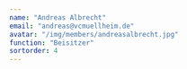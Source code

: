 ```yaml
---
name: "Andreas Albrecht"
email: "andreas@vcmuellheim.de"
avatar: "/img/members/andreasalbrecht.jpg"
function: "Beisitzer"
sortorder: 4
---
```

